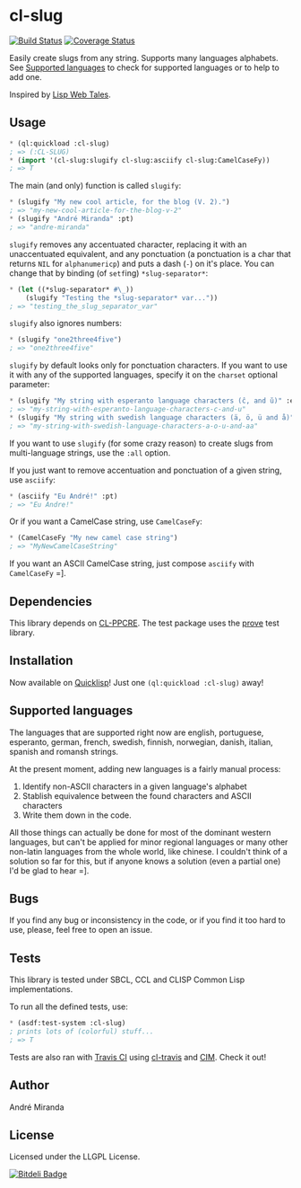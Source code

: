 cl-slug
=======

[![Build Status](https://travis-ci.org/EuAndreh/cl-slug.svg?branch=master)](https://travis-ci.org/EuAndreh/cl-slug)
[![Coverage Status](https://coveralls.io/repos/EuAndreh/cl-slug/badge.svg?branch=master)](https://coveralls.io/r/EuAndreh/cl-slug?branch=master)

Easily create slugs from any string. Supports many languages alphabets. See [Supported languages](#supported-languages) to check for supported languages or to help to add one.

Inspired by [Lisp Web Tales](http://lispwebtales.ppenev.com/chap05.html#leanpub-auto-rewriting-the-routes).

Usage
-----

```lisp
* (ql:quickload :cl-slug)
; => (:CL-SLUG)
* (import '(cl-slug:slugify cl-slug:asciify cl-slug:CamelCaseFy))
; => T
```

The main (and only) function is called `slugify`:

```lisp
* (slugify "My new cool article, for the blog (V. 2).")
; => "my-new-cool-article-for-the-blog-v-2"
* (slugify "André Miranda" :pt)
; => "andre-miranda"
```

`slugify` removes any accentuated character, replacing it with an unaccentuated equivalent, and any ponctuation (a ponctuation is a char that returns `NIL` for `alphanumericp`) and puts a dash (`-`) on it's place. You can change that by binding (of `setf`ing) `*slug-separator*`:

```lisp
* (let ((*slug-separator* #\_))
    (slugify "Testing the *slug-separator* var..."))
; => "testing_the_slug_separator_var"
```

`slugify` also ignores numbers:

```lisp
* (slugify "one2three4five")
; => "one2three4five"
```

`slugify` by default looks only for ponctuation characters. If you want to use it with any of the supported languages, specify it on the `charset` optional parameter:

```lisp
* (slugify "My string with esperanto language characters (ĉ, and ŭ)" :eo)
; => "my-string-with-esperanto-language-characters-c-and-u"
* (slugify "My string with swedish language characters (ä, ö, ü and å)" :sv)
; => "my-string-with-swedish-language-characters-a-o-u-and-aa"
```

If you want to use `slugify` (for some crazy reason) to create slugs from multi-language strings, use the `:all` option.

If you just want to remove accentuation and ponctuation of a given string, use `asciify`:

```lisp
* (asciify "Eu André!" :pt)
; => "Eu Andre!"
```

Or if you want a CamelCase string, use `CamelCaseFy`:

```lisp
* (CamelCaseFy "My new camel case string")
; => "MyNewCamelCaseString"
```

If you want an ASCII CamelCase string, just compose `asciify` with `CamelCaseFy` =].

Dependencies
------------

This library depends on [CL-PPCRE](http://weitz.de/cl-ppcre). The test package uses the [prove](https://github.com/fukamachi/prove) test library.

Installation
------------

Now available on [Quicklisp](http://quicklisp.org)! Just one `(ql:quickload :cl-slug)` away!

Supported languages
-------------------

The languages that are supported right now are english, portuguese, esperanto, german, french, swedish, finnish, norwegian, danish, italian, spanish and romansh strings.

   At the present moment, adding new languages is a fairly manual process:
   1. Identify non-ASCII characters in a given language's alphabet
   2. Stablish equivalence between the found characters and ASCII characters
   3. Write them down in the code.

   All those things can actually be done for most of the dominant western languages, but can't be applied for minor regional languages or many other non-latin languages from the whole world, like chinese. I couldn't think of a solution so far for this, but if anyone knows a solution (even a partial one) I'd be glad to hear =].

Bugs
----

If you find any bug or inconsistency in the code, or if you find it too hard to use, please, feel free to open an issue.

Tests
-----

This library is tested under SBCL, CCL and CLISP Common Lisp implementations.

To run all the defined tests, use:
```lisp
* (asdf:test-system :cl-slug)
; prints lots of (colorful) stuff...
; => T
```

Tests are also ran with [Travis CI](https://travis-ci.org/EuAndreh/cl-slug) using [cl-travis](https://github.com/luismbo/cl-travis) and [CIM](https://github.com/KeenS/CIM). Check it out!

Author
------

André Miranda

License
-------

Licensed under the LLGPL License.

[![Bitdeli Badge](https://d2weczhvl823v0.cloudfront.net/EuAndreh/cl-slug/trend.png)](https://bitdeli.com/free "Bitdeli Badge")
